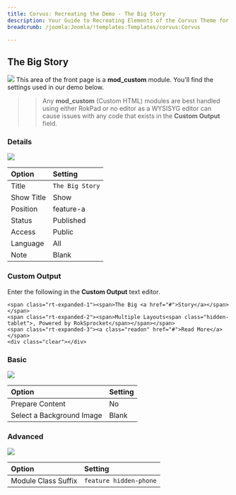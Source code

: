 ```yaml
---
title: Corvus: Recreating the Demo - The Big Story
description: Your Guide to Recreating Elements of the Corvus Theme for Joomla
breadcrumb: /joomla:Joomla/!templates:Templates/corvus:Corvus

---
```


The Big Story
-----
![][demo]
This area of the front page is a **mod_custom** module. You'll find the settings used in our demo below.

>> Any **mod_custom** (Custom HTML) modules are best handled using either RokPad or no editor as a WYSISYG editor can cause issues with any code that exists in the **Custom Output** field.

### Details
![][demo2]

| Option            | Setting         |  
| :---------------- | :-------------- |  
| Title             | `The Big Story` |  
| Show Title        | Show            |  
| Position          | feature-a       |  
| Status            | Published       |  
| Access            | Public          |  
| Language          | All             |  
| Note              | Blank           |  

### Custom Output
Enter the following in the **Custom Output** text editor.

~~~
<span class="rt-expanded-1"><span>The Big <a href="#">Story</a></span></span>
<span class="rt-expanded-2"><span>Multiple Layouts<span class="hidden-tablet">, Powered by RokSprocket</span></span></span>
<span class="rt-expanded-3"><a class="readon" href="#">Read More</a></span>
<div class="clear"></div>
~~~

### Basic
![][demo3]

| Option                    | Setting |  
| :------------------------ | :------ |  
| Prepare Content           | No      |  
| Select a Background Image | Blank   |

### Advanced
![][demo4]

| Option              | Setting                |  
| :------------------ | :--------------------- |  
| Module Class Suffix | `feature hidden-phone` |

[demo]: assets/demo_3.jpeg
[demo2]: assets/story_1.jpeg
[demo3]: assets/story_2.jpeg
[demo4]: assets/story_3.jpeg